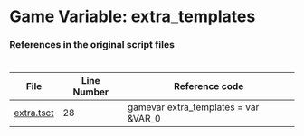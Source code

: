 # Game Variable: extra_templates
### References in the original script files

#

| File | Line Number | Reference code |
| --- | --- | --- |
| [extra.tsct](../../../out/extra.tsct#L28) | 28 | gamevar extra_templates = var &VAR_0 |

